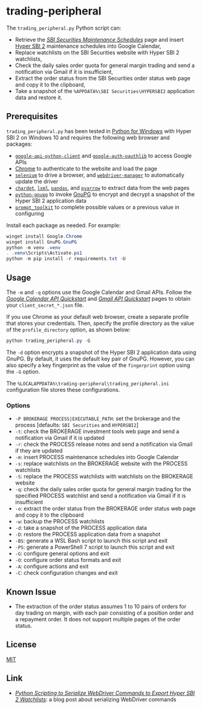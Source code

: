 # trading-peripheral #

<!-- Python script that retrieves Hyper SBI 2 maintenance schedules, checks the
daily sales order quota, and extracts order status from the SBI Securities web
pages -->

The `trading_peripheral.py` Python script can:

  * Retrieve the [*SBI Securities Maintenance
    Schedules*](https://search.sbisec.co.jp/v2/popwin/info/home/pop6040_maintenance.html)
    page and insert [Hyper SBI
    2](https://go.sbisec.co.jp/lp/lp_hyper_sbi2_211112.html) maintenance
    schedules into Google Calendar,
  * Replace watchlists on the SBI Securities website with Hyper SBI 2
    watchlists,
  * Check the daily sales order quota for general margin trading and send a
    notification via Gmail if it is insufficient,
  * Extract the order status from the SBI Securities order status web page and
    copy it to the clipboard,
  * Take a snapshot of the `%APPDATA%\SBI Securities\HYPERSBI2` application
    data and restore it.

## Prerequisites ##

`trading_peripheral.py` has been tested in [Python for
Windows](https://www.python.org/downloads/windows/) with Hyper SBI 2 on Windows
10 and requires the following web browser and packages:

  * [`google-api-python-client`](https://github.com/googleapis/google-api-python-client/)
    and
    [`google-auth-oauthlib`](https://github.com/googleapis/google-auth-library-python-oauthlib)
    to access Google APIs
  * [Chrome](https://www.google.com/chrome/) to authenticate to the website and
    load the page
  * [`selenium`](https://www.selenium.dev/) to drive a browser, and
    [`webdriver-manager`](https://github.com/SergeyPirogov/webdriver_manager)
    to automatically update the driver
  * [`chardet`](https://github.com/chardet/chardet),
    [`lxml`](https://lxml.de/index.html),
    [`pandas`](https://pandas.pydata.org/), and
    [`pyarrow`](https://arrow.apache.org/) to extract data from the web pages
  * [`python-gnupg`](https://github.com/vsajip/python-gnupg) to invoke
    [GnuPG](https://gnupg.org/index.html) to encrypt and decrypt a snapshot of
    the Hyper SBI 2 application data
  * [`prompt_toolkit`](https://github.com/prompt-toolkit/python-prompt-toolkit)
    to complete possible values or a previous value in configuring

Install each package as needed. For example:

``` powershell
winget install Google.Chrome
winget install GnuPG.GnuPG
python -m venv .venv
. .venv\Scripts\Activate.ps1
python -m pip install -r requirements.txt -U
```

## Usage ##

The `-m` and `-q` options use the Google Calendar and Gmail APIs. Follow the
[*Google Calendar API
Quickstart*](https://developers.google.com/calendar/api/quickstart/python) and
[*Gmail API
Quickstart*](https://developers.google.com/gmail/api/quickstart/python) pages
to obtain your `client_secret_*.json` file.

If you use Chrome as your default web browser, create a separate profile that
stores your credentials. Then, specify the profile directory as the value of
the `profile_directory` option, as shown below:

``` powershell
python trading_peripheral.py -G
```

The `-d` option encrypts a snapshot of the Hyper SBI 2 application data using
GnuPG. By default, it uses the default key pair of GnuPG. However, you can also
specify a key fingerprint as the value of the `fingerprint` option using the
`-G` option.

The `%LOCALAPPDATA%\trading-peripheral\trading_peripheral.ini` configuration
file stores these configurations.

### Options ###

  * `-P BROKERAGE PROCESS|EXECUTABLE_PATH`: set the brokerage and the process
    [defaults: `SBI Securities` and `HYPERSBI2`]
  * `-t`: check the BROKERAGE investment tools web page and send a notification
    via Gmail if it is updated
  * `-r`: check the PROCESS release notes and send a notification via Gmail if
    they are updated
  * `-m`: insert PROCESS maintenance schedules into Google Calendar
  * `-s`: replace watchlists on the BROKERAGE website with the PROCESS
    watchlists
  * `-S`: replace the PROCESS watchlists with watchlists on the BROKERAGE
    website
  * `-q`: check the daily sales order quota for general margin trading for the
    specified PROCESS watchlist and send a notification via Gmail if it is
    insufficient
  * `-o`: extract the order status from the BROKERAGE order status web page and
    copy it to the clipboard
  * `-w`: backup the PROCESS watchlists
  * `-d`: take a snapshot of the PROCESS application data
  * `-D`: restore the PROCESS application data from a snapshot
  * `-BS`: generate a WSL Bash script to launch this script and exit
  * `-PS`: generate a PowerShell 7 script to launch this script and exit
  * `-G`: configure general options and exit
  * `-O`: configure order status formats and exit
  * `-A`: configure actions and exit
  * `-C`: check configuration changes and exit

## Known Issue ##

  * The extraction of the order status assumes 1 to 10 pairs of orders for day
    trading on margin, with each pair consisting of a position order and a
    repayment order. It does not support multiple pages of the order status.

## License ##

[MIT](LICENSE.md)

## Link ##

  * [*Python Scripting to Serialize WebDriver Commands to Export Hyper SBI 2
    Watchlists*](https://carmine560.blogspot.com/2023/02/python-scripting-to-export-hyper-sbi-2.html):
    a blog post about serializing WebDriver commands

